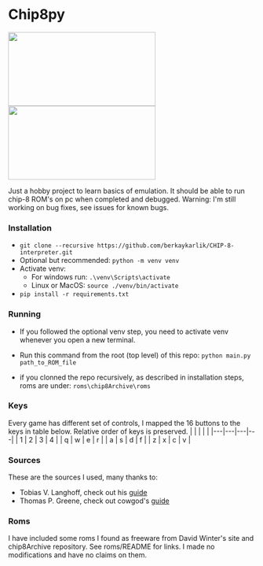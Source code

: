 # Chip8py

<p float="left">
<img src="../assets/invader.png?raw=true"  width="300" height="150" />
<img src="../assets/petdog.png?raw=true"  width="300" height="150"  />
</p>


Just a hobby project to learn basics of emulation.
It should be able to run chip-8 ROM's on pc when completed and debugged.
Warning: I'm still working on bug fixes, see issues for known bugs.

### Installation
* `git clone --recursive https://github.com/berkaykarlik/CHIP-8-interpreter.git`
* Optional but recommended: `python -m venv venv`
* Activate venv:
  * For windows run: `.\venv\Scripts\activate`
  * Linux or MacOS: `source ./venv/bin/activate`
* `pip install -r requirements.txt`

### Running

* If you followed the optional venv step, you need to activate venv whenever you open a new terminal.

* Run this command from the root (top level) of this repo:
`python main.py path_to_ROM_file`

* if you clonned the repo recursively, as described in installation steps, roms are under: `roms\chip8Archive\roms`

### Keys
Every game has different set of controls, I mapped the 16 buttons to the keys in table below.
Relative order of keys is preserved.
|   |   |   |   |
|---|---|---|---|
| 1 | 2 | 3 | 4 |
| q | w | e | r |
| a | s | d | f |
| z | x | c | v |
### Sources

These are the sources I used, many thanks to:

* Tobias V. Langhoff, check out his [guide](https://tobiasvl.github.io/blog/write-a-chip-8-emulator/)
* Thomas P. Greene, check out cowgod's [guide](http://devernay.free.fr/hacks/chip8/C8TECH10.HTM)


### Roms

I have included some roms I found as freeware from David Winter's site and chip8Archive repository.
See roms/README for links. I made no modifications and have no claims on them.
